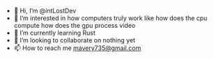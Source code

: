 - 👋 Hi, I’m @intLostDev
- 👀 I’m interested in how computers truly work like how does the cpu compute how does the gpu process video
- 🌱 I’m currently learning Rust
- 💞️ I’m looking to collaborate on nothing yet
- 📫 How to reach me mavery735@gmail.com

<!---
intLostDev/intLostDev is a ✨ special ✨ repository because its `README.md` (this file) appears on your GitHub profile.
You can click the Preview link to take a look at your changes.
--->
